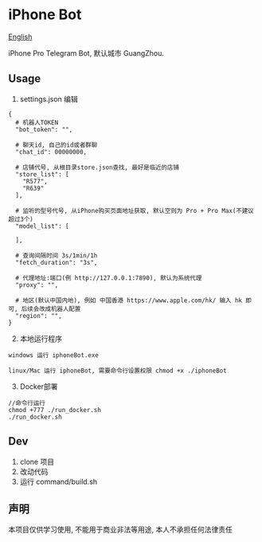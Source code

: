 # iPhone Bot

[English](./README_EN.md)

iPhone Pro Telegram Bot, 默认城市 GuangZhou.

## Usage

1. settings.json 编辑

```
{
  # 机器人TOKEN
  "bot_token": "",
  
  # 聊天id, 自己的id或者群聊
  "chat_id": 00000000,
  
  # 店铺代号, 从根目录store.json查找, 最好是临近的店铺
  "store_list": [
    "R577",
    "R639"
  ],
  
  # 监听的型号代号, 从iPhone购买页面地址获取, 默认空则为 Pro + Pro Max(不建议超过3个)
  "model_list": [
    
  ],
  
  # 查询间隔时间 3s/1min/1h
  "fetch_duration": "3s",
  
  # 代理地址:端口(例 http://127.0.0.1:7890), 默认为系统代理
  "proxy": "",
  
  # 地区(默认中国内地), 例如 中国香港 https://www.apple.com/hk/ 输入 hk 即可, 后续会改成机器人配置
  "region": "",
}
```

2. 本地运行程序

```
windows 运行 iphoneBot.exe

linux/Mac 运行 iphoneBot, 需要命令行设置权限 chmod +x ./iphoneBot
```

3. Docker部署

```
//命令行运行
chmod +777 ./run_docker.sh 
./run_docker.sh
```

## Dev

1. clone 项目
2. 改动代码
3. 运行 command/build.sh

## 声明

本项目仅供学习使用, 不能用于商业非法等用途, 本人不承担任何法律责任